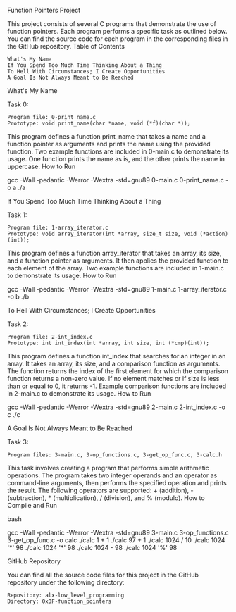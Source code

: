 Function Pointers Project

This project consists of several C programs that demonstrate the use of function pointers. Each program performs a specific task as outlined below. You can find the source code for each program in the corresponding files in the GitHub repository.
Table of Contents

    What's My Name
    If You Spend Too Much Time Thinking About a Thing
    To Hell With Circumstances; I Create Opportunities
    A Goal Is Not Always Meant to Be Reached

What's My Name

Task 0:

    Program file: 0-print_name.c
    Prototype: void print_name(char *name, void (*f)(char *));

This program defines a function print_name that takes a name and a function pointer as arguments and prints the name using the provided function. Two example functions are included in 0-main.c to demonstrate its usage. One function prints the name as is, and the other prints the name in uppercase.
How to Run

gcc -Wall -pedantic -Werror -Wextra -std=gnu89 0-main.c 0-print_name.c -o a
./a

If You Spend Too Much Time Thinking About a Thing

Task 1:

    Program file: 1-array_iterator.c
    Prototype: void array_iterator(int *array, size_t size, void (*action)(int));

This program defines a function array_iterator that takes an array, its size, and a function pointer as arguments. It then applies the provided function to each element of the array. Two example functions are included in 1-main.c to demonstrate its usage.
How to Run


gcc -Wall -pedantic -Werror -Wextra -std=gnu89 1-main.c 1-array_iterator.c -o b
./b

To Hell With Circumstances; I Create Opportunities

Task 2:

    Program file: 2-int_index.c
    Prototype: int int_index(int *array, int size, int (*cmp)(int));

This program defines a function int_index that searches for an integer in an array. It takes an array, its size, and a comparison function as arguments. The function returns the index of the first element for which the comparison function returns a non-zero value. If no element matches or if size is less than or equal to 0, it returns -1. Example comparison functions are included in 2-main.c to demonstrate its usage.
How to Run

gcc -Wall -pedantic -Werror -Wextra -std=gnu89 2-main.c 2-int_index.c -o c
./c

A Goal Is Not Always Meant to Be Reached

Task 3:

    Program files: 3-main.c, 3-op_functions.c, 3-get_op_func.c, 3-calc.h

This task involves creating a program that performs simple arithmetic operations. The program takes two integer operands and an operator as command-line arguments, then performs the specified operation and prints the result. The following operators are supported: + (addition), - (subtraction), * (multiplication), / (division), and % (modulo).
How to Compile and Run

bash

gcc -Wall -pedantic -Werror -Wextra -std=gnu89 3-main.c 3-op_functions.c 3-get_op_func.c -o calc
./calc 1 + 1
./calc 97 + 1
./calc 1024 / 10
./calc 1024 '*' 98
./calc 1024 '\*' 98
./calc 1024 - 98
./calc 1024 '%' 98

GitHub Repository

You can find all the source code files for this project in the GitHub repository under the following directory:

    Repository: alx-low_level_programming
    Directory: 0x0F-function_pointers
